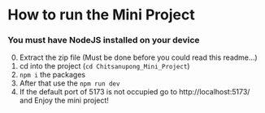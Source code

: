 # How to run the Mini Project

### You must have NodeJS installed on your device

0. Extract the zip file (Must be done before you could read this readme...)
1. cd into the project (`cd Chitsanupong_Mini_Project`)
2. `npm i` the packages
3. After that use the `npm run dev`
4. If the default port of 5173 is not occupied go to http://localhost:5173/ and Enjoy the mini project!

